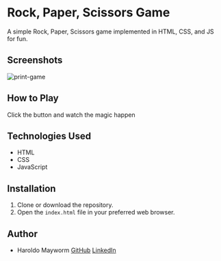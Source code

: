 # Rock, Paper, Scissors Game

A simple Rock, Paper, Scissors game implemented in HTML, CSS, and JS for fun.

## Screenshots

![print-game](https://github.com/Haroldo-Mayworm/rock_paper_or_scissors-game/assets/111655377/17bc2770-b17a-49b8-916c-56a063b812a1)

## How to Play

Click the button and watch the magic happen

## Technologies Used

- HTML
- CSS
- JavaScript

## Installation

1. Clone or download the repository.
2. Open the `index.html` file in your preferred web browser.

## Author

- Haroldo Mayworm
[GitHub](https://github.com/Haroldo-Mayworm)
[LinkedIn](https://www.linkedin.com/in/haroldomayworm/)
